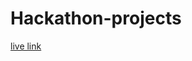 # Hackathon-projects
[live link](https://hackathon-project-e8131gnmq-areeba-projects-c9825c5e.vercel.app)



